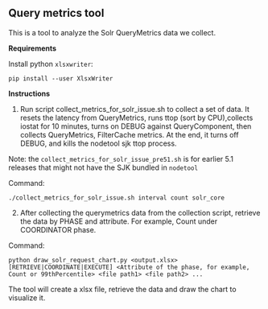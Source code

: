## Query metrics tool

This is a tool to analyze the Solr QueryMetrics data we collect. 

**Requirements**

Install python `xlsxwriter`: 

```
pip install --user XlsxWriter
```

**Instructions**

1. Run script collect_metrics_for_solr_issue.sh to collect a set of data. It resets the latency from QueryMetrics, runs ttop (sort by CPU),collects iostat for 10 minutes, turns on DEBUG against QueryComponent, then collects QueryMetrics, FilterCache metrics. At the end, it turns off DEBUG, and kills the nodetool sjk ttop process.

Note: the `collect_metrics_for_solr_issue_pre51.sh` is for earlier 5.1 releases that might not have the SJK bundled in `nodetool`

Command:

```
./collect_metrics_for_solr_issue.sh interval count solr_core
```
  
2. After collecting the querymetrics data from the collection script, retrieve the data by PHASE and attribute. For example, Count under COORDINATOR phase.

Command:

```
python draw_solr_request_chart.py <output.xlsx> [RETRIEVE|COORDINATE|EXECUTE] <Attribute of the phase, for example, Count or 99thPercentile> <file path1> <file path2> ...
```  

The tool will create a xlsx file, retrieve the data and draw the chart to visualize it. 
